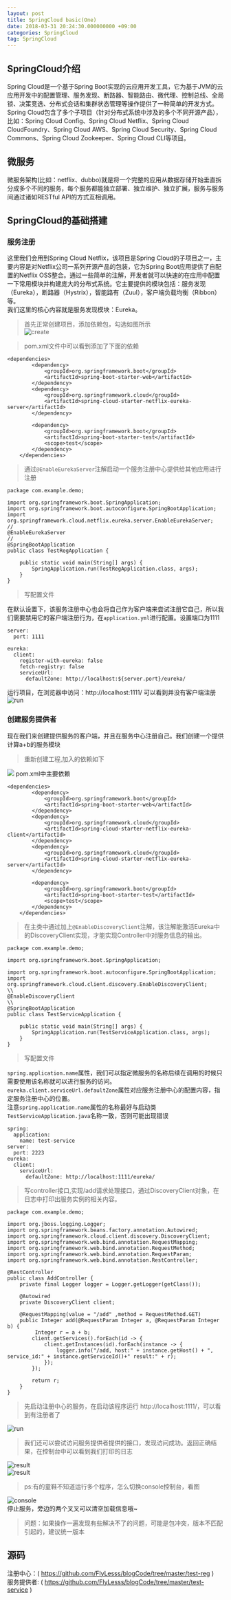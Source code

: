 ```yaml
---
layout: post
title: SpringCloud basic(One)
date: 2018-03-31 20:24:30.000000000 +09:00
categories: SpringCloud
tag: SpringCloud
---
```

## **SpringCloud介绍**
Spring Cloud是一个基于Spring Boot实现的云应用开发工具，它为基于JVM的云应用开发中的配置管理、服务发现、断路器、智能路由、微代理、控制总线、全局锁、决策竞选、分布式会话和集群状态管理等操作提供了一种简单的开发方式。<br>
Spring Cloud包含了多个子项目（针对分布式系统中涉及的多个不同开源产品），比如：Spring Cloud Config、Spring Cloud Netflix、Spring Cloud CloudFoundry、Spring Cloud AWS、Spring Cloud Security、Spring Cloud Commons、Spring Cloud Zookeeper、Spring Cloud CLI等项目。
## **微服务**
微服务架构(比如：netflix、dubbo)就是将一个完整的应用从数据存储开始垂直拆分成多个不同的服务，每个服务都能独立部署、独立维护、独立扩展，服务与服务间通过诸如RESTful API的方式互相调用。
## **SpringCloud的基础搭建**
### 服务注册
这里我们会用到Spring Cloud Netflix，该项目是Spring Cloud的子项目之一，主要内容是对Netflix公司一系列开源产品的包装，它为Spring Boot应用提供了自配置的Netflix OSS整合。通过一些简单的注解，开发者就可以快速的在应用中配置一下常用模块并构建庞大的分布式系统。它主要提供的模块包括：服务发现（Eureka），断路器（Hystrix），智能路有（Zuul），客户端负载均衡（Ribbon）等。<br>
我们这里的核心内容就是服务发现模块：Eureka。<br>
>首先正常创建项目，添加依赖包，勾选如图所示<br>
![create](http://p6b2ow781.bkt.clouddn.com/springcloud1.png)<br>

>pom.xml文件中可以看到添加了下面的依赖<br>

```
<dependencies>
		<dependency>
			<groupId>org.springframework.boot</groupId>
			<artifactId>spring-boot-starter-web</artifactId>
		</dependency>
		<dependency>
			<groupId>org.springframework.cloud</groupId>
			<artifactId>spring-cloud-starter-netflix-eureka-server</artifactId>
		</dependency>

		<dependency>
			<groupId>org.springframework.boot</groupId>
			<artifactId>spring-boot-starter-test</artifactId>
			<scope>test</scope>
		</dependency>
	</dependencies>
```
>通过`@EnableEurekaServer`注解启动一个服务注册中心提供给其他应用进行注册<br>

```
package com.example.demo;

import org.springframework.boot.SpringApplication;
import org.springframework.boot.autoconfigure.SpringBootApplication;
import org.springframework.cloud.netflix.eureka.server.EnableEurekaServer;
//
@EnableEurekaServer
//
@SpringBootApplication
public class TestRegApplication {

	public static void main(String[] args) {
		SpringApplication.run(TestRegApplication.class, args);
	}
}

```

>写配置文件<br>

在默认设置下，该服务注册中心也会将自己作为客户端来尝试注册它自己，所以我们需要禁用它的客户端注册行为，在`application.yml`进行配置。设置端口为1111<br>
```
server:
  port: 1111
  
eureka:
  client:
    register-with-eureka: false
    fetch-registry: false
    serviceUrl:
      defaultZone: http://localhost:${server.port}/eureka/
```

运行项目，在浏览器中访问：http://localhost:1111/ 可以看到并没有客户端注册<br>
![run](http://p6b2ow781.bkt.clouddn.com/springCloud2.png)
### 创建服务提供者
现在我们来创建提供服务的客户端，并且在服务中心注册自己。我们创建一个提供计算a+b的服务模块<br>
>重新创建工程,加入的依赖如下<br>

![](http://p6b2ow781.bkt.clouddn.com/springCloud3.png)
pom.xml中主要依赖  
```
<dependencies>
		<dependency>
			<groupId>org.springframework.boot</groupId>
			<artifactId>spring-boot-starter-web</artifactId>
		</dependency>
		<dependency>
			<groupId>org.springframework.cloud</groupId>
			<artifactId>spring-cloud-starter-netflix-eureka-client</artifactId>
		</dependency>
		<dependency>
			<groupId>org.springframework.cloud</groupId>
			<artifactId>spring-cloud-starter-netflix-eureka-server</artifactId>
		</dependency>

		<dependency>
			<groupId>org.springframework.boot</groupId>
			<artifactId>spring-boot-starter-test</artifactId>
			<scope>test</scope>
		</dependency>
	</dependencies>
```
>在主类中通过加上`@EnableDiscoveryClient`注解，该注解能激活Eureka中的DiscoveryClient实现，才能实现Controller中对服务信息的输出。<br>

```
package com.example.demo;

import org.springframework.boot.SpringApplication;

import org.springframework.boot.autoconfigure.SpringBootApplication;
import org.springframework.cloud.client.discovery.EnableDiscoveryClient;
\\
@EnableDiscoveryClient
\\
@SpringBootApplication
public class TestServiceApplication {

	public static void main(String[] args) {
		SpringApplication.run(TestServiceApplication.class, args);
	}
}

```
>写配置文件<br>

`spring.application.name`属性，我们可以指定微服务的名称后续在调用的时候只需要使用该名称就可以进行服务的访问。<br>
`eureka.client.serviceUrl.defaultZone`属性对应服务注册中心的配置内容，指定服务注册中心的位置。<br>
注意`spring.application.name`属性的名称最好与启动类`TestServiceApplication.java`名称一致，否则可能出现错误
```
spring:
  application:
    name: test-service
server:
  port: 2223
eureka:
  client:
    serviceUrl:
      defaultZone: http://localhost:1111/eureka/
```
>写controller接口,实现/add请求处理接口，通过DiscoveryClient对象，在日志中打印出服务实例的相关内容。<br>

```
package com.example.demo;

import org.jboss.logging.Logger;
import org.springframework.beans.factory.annotation.Autowired;
import org.springframework.cloud.client.discovery.DiscoveryClient;
import org.springframework.web.bind.annotation.RequestMapping;
import org.springframework.web.bind.annotation.RequestMethod;
import org.springframework.web.bind.annotation.RequestParam;
import org.springframework.web.bind.annotation.RestController;

@RestController
public class AddController {
	private final Logger logger = Logger.getLogger(getClass());

    @Autowired
    private DiscoveryClient client;

    @RequestMapping(value = "/add" ,method = RequestMethod.GET)
    public Integer add(@RequestParam Integer a, @RequestParam Integer b) {
    	 Integer r = a + b;
    	client.getServices().forEach(id -> {
    		client.getInstances(id).forEach(instance -> {
                logger.info("/add, host:" + instance.getHost() + ", service_id:" + instance.getServiceId()+" result:" + r);
            });
        });
   
        return r;
    }
}

```

>先启动注册中心的服务，在启动该程序运行 http://localhost:1111/，可以看到有注册者了<br>

![run](http://p6b2ow781.bkt.clouddn.com/springCloud4.png)<br>

>我们还可以尝试访问服务提供者提供的接口，发现访问成功。返回正确结果，在控制台中可以看到我们打印的日志<br>

![result](http://p6b2ow781.bkt.clouddn.com/SpringCloud5.png)<br>
![result](http://p6b2ow781.bkt.clouddn.com/SpringCloud6.png)<br>

>ps:有的童鞋不知道运行多个程序，怎么切换console控制台，看图<br>

![console](http://p6b2ow781.bkt.clouddn.com/blog/console.png)<br>
停止服务，旁边的两个叉叉可以清空加载信息哦~

>问题：如果操作一遍发现有些解决不了的问题，可能是包冲突，版本不匹配引起的，建议统一版本<br>

## 源码
注册中心：( https://github.com/FlyLesss/blogCode/tree/master/test-reg )<br>
服务提供者: ( https://github.com/FlyLesss/blogCode/tree/master/test-service )